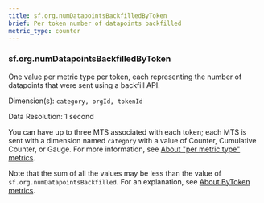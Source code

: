 ```yaml
---
title: sf.org.numDatapointsBackfilledByToken
brief: Per token number of datapoints backfilled
metric_type: counter
---
```

### sf.org.numDatapointsBackfilledByToken

One value per metric type per token, each representing the number of datapoints that were sent using a backfill API.

Dimension(s): `category, orgId, tokenId`

Data Resolution: 1 second

You can have up to three MTS associated with each token; each MTS is sent with a dimension named  ``category`` with a value of Counter, Cumulative Counter, or Gauge. For more information, see [About "per metric type" metrics](../readme.md#about-per-metric-type-metrics).

Note that the sum of all the values may be less than the value of `sf.org.numDatapointsBackfilled`. For an explanation, see [About ByToken metrics](../readme.md#about-bytoken-metrics).

